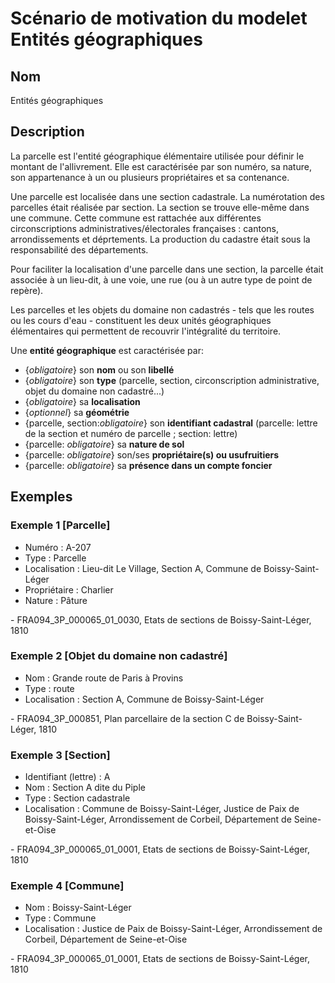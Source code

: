 # Scénario de motivation du modelet Entités géographiques

## Nom
Entités géographiques

## Description

La parcelle est l'entité géographique élémentaire utilisée pour définir le montant de l'allivrement. Elle est caractérisée par son numéro, sa nature, son appartenance à un ou plusieurs propriétaires et sa contenance.

Une parcelle est localisée dans une section cadastrale. La numérotation des parcelles était réalisée par section.
La section se trouve elle-même dans une commune. Cette commune est rattachée aux différentes circonscriptions administratives/électorales françaises : cantons, arrondissements et déprtements. 
La production du cadastre était sous la responsabilité des départements.

Pour faciliter la localisation d'une parcelle dans une section, la parcelle était associée à un lieu-dit, à une voie, une rue (ou à un autre type de point de repère).

Les parcelles et les objets du domaine non cadastrés - tels que les routes ou les cours d'eau - constituent les deux unités géographiques élémentaires qui permettent de recouvrir l'intégralité du territoire.

Une **entité géographique** est caractérisée par:
- {*obligatoire*} son **nom** ou son **libellé**
- {*obligatoire*} son **type** (parcelle, section, circonscription administrative, objet du domaine non cadastré...)
- {*obligatoire*} sa **localisation**
- {*optionnel*} sa **géométrie**
- {parcelle, section:*obligatoire*} son **identifiant cadastral** (parcelle: lettre de la section et numéro de parcelle ; section: lettre)
- {parcelle: *obligatoire*} sa **nature de sol**
- {parcelle: *obligatoire*} son/ses **propriétaire(s) ou usufruitiers**
- {parcelle: *obligatoire*} sa **présence dans un compte foncier**

## Exemples

### Exemple 1 [Parcelle]
<ul>
    <li>Numéro : A-207</li>
    <li>Type : Parcelle</li>
    <li>Localisation : Lieu-dit Le Village, Section A, Commune de Boissy-Saint-Léger</li>
    <li>Propriétaire : Charlier</li>
    <li>Nature : Pâture</li>
</ul>
 - FRA094_3P_000065_01_0030, Etats de sections de Boissy-Saint-Léger, 1810

 ### Exemple 2 [Objet du domaine non cadastré]
<ul>
    <li>Nom : Grande route de Paris à Provins</li>
    <li>Type : route</li>
    <li>Localisation : Section A, Commune de Boissy-Saint-Léger</li>
</ul>
 - FRA094_3P_000851, Plan parcellaire de la section C de Boissy-Saint-Léger, 1810

### Exemple 3 [Section]
<ul>
    <li>Identifiant (lettre) : A</li>
    <li>Nom : Section A dite du Piple</li>
    <li>Type : Section cadastrale</li>
    <li>Localisation : Commune de Boissy-Saint-Léger, Justice de Paix de Boissy-Saint-Léger, Arrondissement de Corbeil, Département de Seine-et-Oise</li>
</ul>
 - FRA094_3P_000065_01_0001, Etats de sections de Boissy-Saint-Léger, 1810

### Exemple 4 [Commune]
<ul>
    <li>Nom : Boissy-Saint-Léger</li>
    <li>Type : Commune</li>
    <li>Localisation : Justice de Paix de Boissy-Saint-Léger, Arrondissement de Corbeil, Département de Seine-et-Oise</li>
</ul>
 - FRA094_3P_000065_01_0001, Etats de sections de Boissy-Saint-Léger, 1810